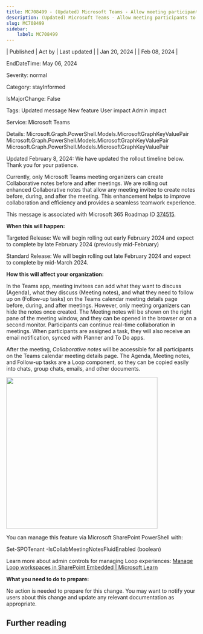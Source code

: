 ```yaml
---
title: MC708499 - (Updated) Microsoft Teams - Allow meeting participants to create Collaborative notes
description: (Updated) Microsoft Teams - Allow meeting participants to create Collaborative notes
slug: MC708499
sidebar:
    label: MC708499
---
```


| Published | Act by | Last updated |
| Jan 20, 2024 |  | Feb 08, 2024 |

EndDateTime: May 06, 2024

Severity: normal

Category: stayInformed

IsMajorChange: False

Tags: Updated message New feature User impact Admin impact

Service: Microsoft Teams

Details: Microsoft.Graph.PowerShell.Models.MicrosoftGraphKeyValuePair Microsoft.Graph.PowerShell.Models.MicrosoftGraphKeyValuePair Microsoft.Graph.PowerShell.Models.MicrosoftGraphKeyValuePair

<p style="">Updated February 8, 2024: We have updated the rollout timeline below. Thank you for your patience.</p><p style="">Currently, only Microsoft Teams meeting organizers can create Collaborative notes before and after meetings. We are rolling out enhanced&nbsp;Collaborative notes that allow any meeting invitee to create notes before, during, and after the meeting. This enhancement helps to improve collaboration and efficiency and provides a seamless teamwork experience.</p><p style="">This message is associated with Microsoft 365 Roadmap ID <a href="https://www.microsoft.com/microsoft-365/roadmap?filters=&amp;searchterms=374515" target="_blank">374515</a>.
</p><p style=""><b>When this will happen:</b>
</p><p style="">Targeted Release: We will begin rolling out early February 2024 and expect to complete by late February 2024 (previously mid-February)</p><p style="">Standard Release: We will begin rolling out late February 2024 and expect to complete by mid-March 2024.
</p><p style=""><b>How this will affect your organization:</b>
</p><p style="">In the Teams app, meeting invitees can add what they want to discuss (Agenda), what they discuss (Meeting notes), and what they need to follow up on (Follow-up tasks) on the Teams calendar meeting details page before, during, and after meetings. However, only meeting organizers can hide the notes once created. The Meeting notes will be shown on the right pane of the meeting window, and they can be opened in the browser or on a second monitor. Participants can continue real-time collaboration in meetings. When participants are assigned a task, they will also receive an email notification, synced with Planner and To Do apps.
</p><p style="">After the meeting, <i>Collaborative notes</i> will be accessible for all participants on the Teams calendar meeting details page. The Agenda, Meeting notes, and Follow-up tasks are a Loop component, so they can be copied easily into chats, group chats, emails, and other documents.</p><p style=""><img src="https://img-prod-cms-rt-microsoft-com.akamaized.net/cms/api/am/imageFileData/RW1gYZ3?ver=34a1" style="width: 400px;"><br></p><p style="">You can manage this feature via Microsoft SharePoint PowerShell with:<br></p><p style="">Set-SPOTenant -IsCollabMeetingNotesFluidEnabled (boolean)
</p><p style="">Learn more about admin controls for managing Loop experiences: <a href="https://learn.microsoft.com/en-us/microsoft-365/loop/loop-components-configuration?view=o365-worldwide" target="_blank" style="">Manage Loop workspaces in SharePoint Embedded | Microsoft Learn</a></p><p style=""><b>What you need to do to prepare:</b>
</p><p style="">No action is needed to prepare for this change. You may want to notify your users about this change and update any relevant documentation as appropriate.</p>

## Further reading
